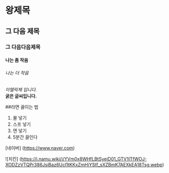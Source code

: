 # 왕제목

## 그 다음 제목

### 그 다음다음제목

#### 나는 좀 작음

###### 나는 더 작음

_이텔릭체 입니다._ <br>
**굵은 글씨입니다.**

##라면 끓이는 법

1.  물 넣기
2.  스프 넣기
3.  면 넣기
4.  5분간 끓인다

[네이버] (<https://www.naver.com>)

![치킨] (<https://i.namu.wiki/i/YVm0x8WHfLBtSyejD01_GTV1ITfWOJ-XODZzVTQPr386JsiBaz6Ucl1tKKxZmHiYStf_sXZBmK7AEXkEA18Tsg.webp>)
